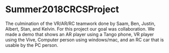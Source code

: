 # Summer2018CRCSProject
The culmination of the VR/AR/RC teamwork done by Saam, Ben, Justin, Albert, Stan, and Kelvin. For this project our goal was collaboration. We made a demo that shows an AR player using a Tango phone, VR player using the Vive, Computer person using windows/mac, and an RC car that is usable by the PC person.  

